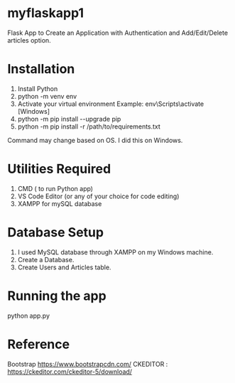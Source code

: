 # myflaskapp1
Flask App to Create an Application with Authentication and Add/Edit/Delete articles option.

# Installation
1. Install Python
2. python -m venv env 
3. Activate your virtual environment Example: env\Scripts\activate [Windows]
4. python -m pip install --upgrade pip
5. python -m pip install -r /path/to/requirements.txt

Command may change based on OS. I did this on Windows.

# Utilities Required
1. CMD ( to run Python app)
2. VS Code Editor (or any of your choice for code editing)
3. XAMPP for mySQL database

# Database Setup
1. I used MySQL database through XAMPP on my Windows machine.
2. Create a Database.
3. Create Users and Articles table.

# Running the app
python app.py

# Reference
Bootstrap https://www.bootstrapcdn.com/
CKEDITOR : https://ckeditor.com/ckeditor-5/download/


